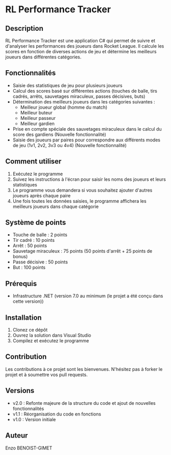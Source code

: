# RL Performance Tracker

## Description
RL Performance Tracker est une application C# qui permet de suivre et d'analyser les performances des joueurs dans Rocket League. Il calcule les scores en fonction de diverses actions de jeu et détermine les meilleurs joueurs dans différentes catégories.

## Fonctionnalités
- Saisie des statistiques de jeu pour plusieurs joueurs
- Calcul des scores basé sur différentes actions (touches de balle, tirs cadrés, arrêts, sauvetages miraculeux, passes décisives, buts)
- Détermination des meilleurs joueurs dans les catégories suivantes :
  - Meilleur joueur global (homme du match)
  - Meilleur buteur
  - Meilleur passeur
  - Meilleur gardien
- Prise en compte spéciale des sauvetages miraculeux dans le calcul du score des gardiens (Nouvelle fonctionnalité)
- Saisie des joueurs par paires pour correspondre aux différents modes de jeu (1v1, 2v2, 3v3 ou 4v4) (Nouvelle fonctionnalité)

## Comment utiliser
1. Exécutez le programme
2. Suivez les instructions à l'écran pour saisir les noms des joueurs et leurs statistiques
3. Le programme vous demandera si vous souhaitez ajouter d'autres joueurs après chaque paire
4. Une fois toutes les données saisies, le programme affichera les meilleurs joueurs dans chaque catégorie

## Système de points
- Touche de balle : 2 points
- Tir cadré : 10 points
- Arrêt : 50 points
- Sauvetage miraculeux : 75 points (50 points d'arrêt + 25 points de bonus)
- Passe décisive : 50 points
- But : 100 points

## Prérequis
- Infrastructure .NET (version 7.0 au minimum (le projet a été conçu dans cette version))

## Installation
1. Clonez ce dépôt
2. Ouvrez la solution dans Visual Studio
3. Compilez et exécutez le programme

## Contribution
Les contributions à ce projet sont les bienvenues. N'hésitez pas à forker le projet et à soumettre vos pull requests.

## Versions
- v2.0 : Refonte majeure de la structure du code et ajout de nouvelles fonctionnalités
- v1.1 : Réorganisation du code en fonctions
- v1.0 : Version initiale

## Auteur
Enzo BENOIST-GIMET
